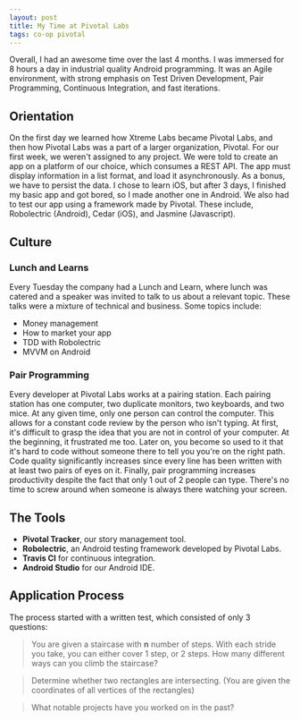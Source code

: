 ```yaml
---
layout: post
title: My Time at Pivotal Labs
tags: co-op pivotal
---
```


Overall, I had an awesome time over the last 4 months.  I was immersed for 8 hours a day in industrial quality Android programming. It was an Agile environment, with strong emphasis on Test Driven Development, Pair Programming, Continuous Integration, and fast iterations.

## Orientation

On the first day we learned how Xtreme Labs became Pivotal Labs, and then how Pivotal Labs was a part of a larger organization, Pivotal. For our first week, we weren't assigned to any project. We were told to create an app on a platform of our choice, which consumes a REST API. The app must display information in a list format, and load it asynchronously. As a bonus, we have to persist the data. I chose to learn iOS, but after 3 days, I finished my basic app and got bored, so I made another one in Android. We also had to test our app using a framework made by Pivotal. These include, Robolectric (Android), Cedar (iOS), and Jasmine (Javascript).

## Culture

### Lunch and Learns
Every Tuesday the company had a Lunch and Learn, where lunch was catered and a speaker was invited to talk to us about a relevant topic. These talks were a mixture of technical and business. Some topics include:

+ Money management
+ How to market your app
+ TDD with Robolectric
+ MVVM on Android

### Pair Programming
Every developer at Pivotal Labs works at a pairing station. Each pairing station has one computer, two duplicate monitors, two keyboards, and two mice. At any given time, only one person can control the computer. This allows for a constant code review by the person who isn't typing. At first, it's difficult to grasp the idea that you are not in control of your computer. At the beginning, it frustrated me too. Later on, you become so used to it that it's hard to code without someone there to tell you you're on the right path. Code quality significantly increases since every line has been written with at least two pairs of eyes on it. Finally, pair programming increases productivity despite the fact that only 1 out of 2 people can type. There's no time to screw around when someone is always there watching your screen.

## The Tools
+ **Pivotal Tracker**, our story management tool.
+ **Robolectric**, an Android testing framework developed by Pivotal Labs.
+ **Travis CI** for continuous integration.
+ **Android Studio** for our Android IDE.

## Application Process

The process started with a written test, which consisted of only 3 questions: 

> You are given a staircase with **n** number of steps. With each stride you take,
you can either cover 1 step, or 2 steps. How many different ways can you climb the staircase?

> Determine whether two rectangles are intersecting. (You are given the coordinates of all vertices of the rectangles)

> What notable projects have you worked on in the past?
